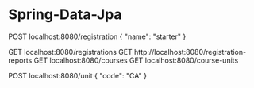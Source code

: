 # Spring-Data-Jpa

POST localhost:8080/registration
{
"name": "starter"
}

GET localhost:8080/registrations
GET http://localhost:8080/registration-reports
GET localhost:8080/courses
GET localhost:8080/course-units

POST localhost:8080/unit
{
"code": "CA"
}